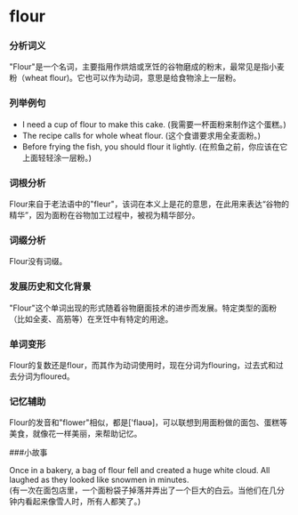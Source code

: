 # flour

### 分析词义

  

"Flour"是一个名词，主要指用作烘焙或烹饪的谷物磨成的粉末，最常见是指小麦粉（wheat flour)。它也可以作为动词，意思是给食物涂上一层粉。

  

### 列举例句

  

*   I need a cup of flour to make this cake. (我需要一杯面粉来制作这个蛋糕。)
*   The recipe calls for whole wheat flour. (这个食谱要求用全麦面粉。)
*   Before frying the fish, you should flour it lightly. (在煎鱼之前，你应该在它上面轻轻涂一层粉。)

  

### 词根分析

  

Flour来自于老法语中的"fleur"，该词在本义上是花的意思，在此用来表达“谷物的精华”，因为面粉在谷物加工过程中，被视为精华部分。

  

### 词缀分析

  

Flour没有词缀。

  

### 发展历史和文化背景

  

"Flour"这个单词出现的形式随着谷物磨面技术的进步而发展。特定类型的面粉（比如全麦、高筋等）在烹饪中有特定的用途。

  

### 单词变形

  

Flour的复数还是flour，而其作为动词使用时，现在分词为flouring，过去式和过去分词为floured。

  

### 记忆辅助

  

Flour的发音和"flower"相似，都是\['flaʊə\]，可以联想到用面粉做的面包、蛋糕等美食，就像花一样美丽，来帮助记忆。

  

###小故事

  

Once in a bakery, a bag of flour fell and created a huge white cloud. All laughed as they looked like snowmen in minutes.  
(有一次在面包店里，一个面粉袋子掉落并弄出了一个巨大的白云。当他们在几分钟内看起来像雪人时，所有人都笑了。)
